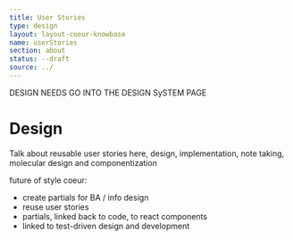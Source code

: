 ```yaml
---
title: User Stories
type: design
layout: layout-coeur-knowbase
name: userStories
section: about
status: --draft
source: ../
---
```


<main markdown="1">

DESIGN NEEDS GO INTO THE DESIGN SySTEM PAGE


# Design

Talk about reusable user stories here, design, implementation, note taking, molecular design and componentization

future of style coeur:

- create partials for BA / info design
- reuse user stories
- partials, linked back to code, to react components
- linked to test-driven design and development